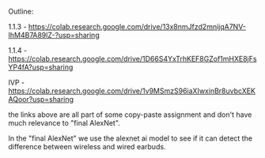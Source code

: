 Outline: <br />

1.1.3 - https://colab.research.google.com/drive/13x8nmJfzd2mnijqA7NV-IhM4B7A89lZ-?usp=sharing


1.1.4 - https://colab.research.google.com/drive/1D66S4YxTrhKEF8GZof1mHXE8jFsYP4fA?usp=sharing

IVP - https://colab.research.google.com/drive/1v9MSmzS96iaXIwxinBr8uvbcXEKAQoor?usp=sharing


the links above are all part of some copy-paste assignment and don't have much relevance to "final AlexNet".

In the "final AlexNet" we use the alexnet ai model to see if it can detect the difference between wireless and wired earbuds.
